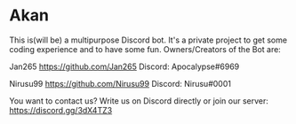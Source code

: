 # Akan
This is(will be) a multipurpose Discord bot. It's a private project to get some coding experience and to have some fun.
Owners/Creators of the Bot are:

Jan265
https://github.com/Jan265
Discord: Apocalypse#6969

Nirusu99
https://github.com/Nirusu99
Discord: Nirusu#0001



You want to contact us? Write us on Discord directly or join our server:
https://discord.gg/3dX4TZ3
